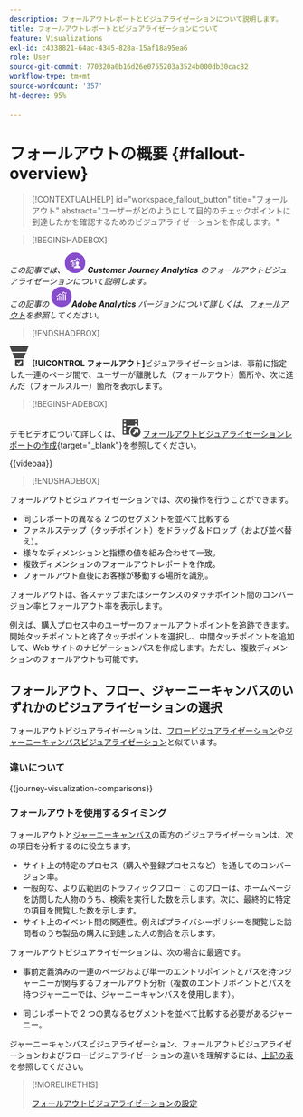 ```yaml
---
description: フォールアウトレポートとビジュアライゼーションについて説明します。
title: フォールアウトレポートとビジュアライゼーションについて
feature: Visualizations
exl-id: c4338821-64ac-4345-828a-15af18a95ea6
role: User
source-git-commit: 770320a0b16d26e0755203a3524b000db30cac82
workflow-type: tm+mt
source-wordcount: '357'
ht-degree: 95%

---
```


# フォールアウトの概要 {#fallout-overview}

<!-- markdownlint-disable MD034 -->

>[!CONTEXTUALHELP]
>id="workspace_fallout_button"
>title="フォールアウト"
>abstract="ユーザーがどのようにして目的のチェックポイントに到達したかを確認するためのビジュアライゼーションを作成します。"

<!-- markdownlint-enable MD034 -->


>[!BEGINSHADEBOX]

_この記事では、_![CustomerJourneyAnalytics](/help/assets/icons/CustomerJourneyAnalytics.svg) _&#x200B;**Customer Journey Analytics** のフォールアウトビジュアライゼーションについて説明します。_<br/>_この記事の_ ![AdobeAnalytics](/help/assets/icons/AdobeAnalytics.svg) _&#x200B;**Adobe Analytics** バージョンについて詳しくは、[フォールアウト](https://experienceleague.adobe.com/ja/docs/analytics/analyze/analysis-workspace/visualizations/fallout/fallout-flow)を参照してください。_

>[!ENDSHADEBOX]

![ConversionFunnel](/help/assets/icons/ConversionFunnel.svg) **[!UICONTROL フォールアウト]**&#x200B;ビジュアライゼーションは、事前に指定した一連のページ間で、ユーザーが離脱した（フォールアウト）箇所や、次に進んだ（フォールスルー）箇所を表示します。


>[!BEGINSHADEBOX]

デモビデオについて詳しくは、![VideoCheckedOut](/help/assets/icons/VideoCheckedOut.svg) [フォールアウトビジュアライゼーションレポートの作成](https://video.tv.adobe.com/v/345883/?quality=12&learn=on){target="_blank"}を参照してください。

{{videoaa}}

>[!ENDSHADEBOX]


フォールアウトビジュアライゼーションでは、次の操作を行うことができます。

* 同じレポートの異なる 2 つのセグメントを並べて比較する
* ファネルステップ（タッチポイント）をドラッグ＆ドロップ（および並べ替え）。
* 様々なディメンションと指標の値を組み合わせて一致。
* 複数ディメンションのフォールアウトレポートを作成。
* フォールアウト直後にお客様が移動する場所を識別。

フォールアウトは、各ステップまたはシーケンスのタッチポイント間のコンバージョン率とフォールアウト率を表示します。

例えば、購入プロセス中のユーザーのフォールアウトポイントを追跡できます。開始タッチポイントと終了タッチポイントを選択し、中間タッチポイントを追加して、Web サイトのナビゲーションパスを作成します。ただし、複数ディメンションのフォールアウトも可能です。

## フォールアウト、フロー、ジャーニーキャンバスのいずれかのビジュアライゼーションの選択

フォールアウトビジュアライゼーションは、[フロービジュアライゼーション](/help/analysis-workspace/visualizations/c-flow/flow.md)や[ジャーニーキャンバスビジュアライゼーション](/help/analysis-workspace/visualizations/journey-canvas/journey-canvas.md)と似ています。

### 違いについて

<!-- Information in this snippet is shared between Journey canvas, Fallout, and Flow visualization docs -->

{{journey-visualization-comparisons}}

### フォールアウトを使用するタイミング

フォールアウトと[ジャーニーキャンバス](/help/analysis-workspace/visualizations/journey-canvas/journey-canvas.md)の両方のビジュアライゼーションは、次の項目を分析するのに役立ちます。

* サイト上の特定のプロセス（購入や登録プロセスなど）を通してのコンバージョン率。
* 一般的な、より広範囲のトラフィックフロー：このフローは、ホームページを訪問した人物のうち、検索を実行した数を示します。次に、最終的に特定の項目を閲覧した数を示します。
* サイト上のイベント間の関連性。例えばプライバシーポリシーを閲覧した訪問者のうち製品の購入に到達した人の割合を示します。

フォールアウトビジュアライゼーションは、次の場合に最適です。

* 事前定義済みの一連のページおよび単一のエントリポイントとパスを持つジャーニーが関与するフォールアウト分析（複数のエントリポイントとパスを持つジャーニーでは、ジャーニーキャンバスを使用します）。

* 同じレポートで 2 つの異なるセグメントを並べて比較する必要があるジャーニー。

ジャーニーキャンバスビジュアライゼーション、フォールアウトビジュアライゼーションおよびフロービジュアライゼーションの違いを理解するには、[上記の表](#understand-the-differences)を参照してください。

>[!MORELIKETHIS]
>
>[フォールアウトビジュアライゼーションの設定](configuring-fallout.md)



